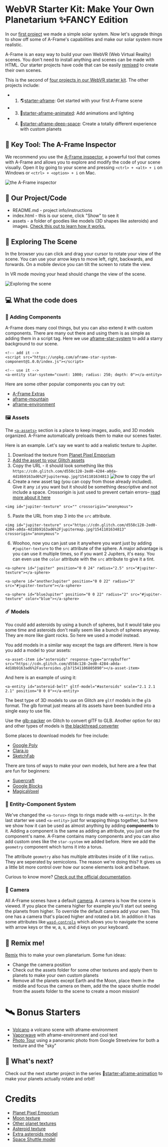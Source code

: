 WebVR Starter Kit: Make Your Own Planetarium ✨FANCY Edition
=================
In our [first project](https://glitch.com/~starter-aframe) we made a simple solar system. Now let's upgrade things to show off some of A-Frame's capabilities and make our solar system more realistic. 

A-Frame is an easy way to build your own WebVR (Web Virtual Reality) scenes. You don't need to install anything and scenes can be made with HTML. Our starter projects have code that can be easily [remixed](https://glitch.com/help/remix/) to create their own scenes. 

This is the second of [four projects in our WebVR starter kit](https://glitch.com/@glitch/web-vr-starter-kit). The other projects include:
* 1) 🌎[starter-aframe](https://glitch.com/~starter-aframe): Get started with your first A-Frame scene
* 3) 💞[starter-aframe-animated](https://glitch.com/~starter-aframe-animated): Add animations and lighting
* 4) 🌌[starter-aframe-deep-space](https://glitch.com/~starter-aframe-deep-space): Create a totally different experience with custom planets

## 🔑 Key Tool: The A-Frame Inspector
We recommend you use the [A-Frame inspector](https://aframe.io/docs/0.8.0/introduction/visual-inspector-and-dev-tools.html), a powerful tool that comes with A-Frame and allows you to explore and modify the code of your scene visually. Open it by going to your scene and pressing `<ctrl> + <alt> + i` on Windows or `<ctrl> + <option> + i` on Mac. 

![the A-Frame inspector](https://cdn.glitch.com/77ecffe2-9e20-4c26-b5d7-fd6c9e4a0d6e%2Faframe-inspector.png?1541721410592)

## 📓 Our Project/Code
* README.md - project info/instructions
* index.html - this is our scene, click "Show" to see it
* assets - a folder of goodies like models (3D shapes like asteroids) and images. [Check this out to learn how it works.](https://glitch.com/help/how-do-i/)

## 🚀 Exploring The Scene
In the browser you can click and drag your cursor to rotate your view of the scene. You can use your arrow keys to move left, right, backwards, and forwards. On a mobile device you can tilt the screen to rotate the view. 

In VR mode moving your head should change the view of the scene. 

![Exploring the scene](https://cdn.glitch.com/77ecffe2-9e20-4c26-b5d7-fd6c9e4a0d6e%2Fplanetarium-fancy-compressed.gif?1541719443795)

## 💻 What the code does
### 🔳 Adding Components
A-Frame does many cool things, but you can also extend it with custom components. There are many out there and using them is as simple as adding them in a script tag. Here we use [aframe-star-system](https://www.npmjs.com/package/aframe-star-system-component) to add a starry background to our scene. 

```
<!-- add it -->
<script src="https://unpkg.com/aframe-star-system-component@1.0.0/index.js"></script> 

```

```
<!-- use it -->
<a-entity star-system="count: 1000; radius: 250; depth: 0"></a-entity>   
```

Here are some other popular components you can try out:
* [A-Frame Extras](https://github.com/donmccurdy/aframe-extras)
* [aframe-mountain](https://www.npmjs.com/package/aframe-mountain-component)
* [aframe-environment](hhttps://github.com/feiss/aframe-environment-component)

### 🖼 Assets
The [`<a-assets>`](https://aframe.io/docs/0.8.0/core/asset-management-system.html) section is a place to keep images, audio, and 3D models organized. A-Frame automatically preloads them to make our scenes faster. 

Here is an example. Let's say we want to add a realistic texture to Jupiter.
1. Download the texture from [Planet Pixel Emporium](http://planetpixelemporium.com/)
2. [Add the asset to your Glitch assets](https://glitch.com/help/how-do-i/)
3. Copy the URL - it should look something like this `https://cdn.glitch.com/d558c128-2ed0-4284-a0da-4d18b9163ad6%2Fjupitermap.jpg?1541101634813`
![how to copy the url](https://cdn.glitch.com/77ecffe2-9e20-4c26-b5d7-fd6c9e4a0d6e%2Fcopy-url.png?1541716904168)
4. Create a new asset tag (you can copy from those already included). Give it any `id` you want but it should be something descriptive and not include a space. Crossorigin is just used to prevent certain errors– [read more about it here](https://developer.mozilla.org/en-US/docs/Web/HTML/CORS_settings_attributes)
```
<img id="jupiter-texture" src="" crossorigin="anonymous">

```
5. Paste the URL from step 3 into the `src` attribute.
```
<img id="jupiter-texture" src="https://cdn.glitch.com/d558c128-2ed0-4284-a0da-4d18b9163ad6%2Fjupitermap.jpg?1541101634813" crossorigin="anonymous">

```
6. Woohoo, now you can just use it anywhere you want just by adding `#jupiter-texture` to the `src` attribute of the sphere. A major advantage is you can use it multiple times, so if you want 2 Jupiters, it's easy. You can even use the  `color` attribute with the `src` attribute to give it a tint.

```
<a-sphere id="jupiter" position="0 0 24" radius="2.5" src="#jupiter-texture"></a-sphere>

<a-sphere id="anotherJupiter" position="0 0 22" radius="3" src="#jupiter-texture"></a-sphere>

<a-sphere id="blueJupiter" position="0 0 22" radius="2" src="#jupiter-texture" color="blue"></a-sphere>
```

### ☄️ Models
You could add asteroids by using a bunch of spheres, but it would take you some time and asteroids don't really seem like a bunch of spheres anyway. They are more like giant rocks. So here we used a model instead. 

You add models in a similar way except the tags are different. Here is how you add a model to your assets:
```
<a-asset-item id="asteroids" response-type="arraybuffer"  src="https://cdn.glitch.com/d558c128-2ed0-4284-a0da-4d18b9163ad6%2Fasteroides.glb?1541106805090"></a-asset-item>

```
And here is an example of using it:
```
<a-entity id="asteroid-belt" gltf-model="#asteroids" scale="2.1 2.1 2.1" position="0 0 0"></a-entity>

```

The best type of 3D models to use on Glitch are `gltf` models in the `glb` format. The glb format just means all its assets have been bundled into a single easy to use file. 

Use the [glb-packer](https://glb-packer.glitch.me) on Glitch to convert glTF to GLB. Another option for `OBJ` and other types of models is [the blackthread converter](https://blackthread.io/gltf-converter/)

Some places to download models for free include:
* [Google Poly](https://poly.google.com/)
* [Clara.io](https://clara.io)
* [SketchFab](https://sketchfab.com/mozillareality)

There are tons of ways to make your own models, but here are a few that are fun for beginners:
* [Supercraft](https://supermedium.com/supercraft/)
* [Google Blocks](https://vr.google.com/blocks/)
* [MagicaVoxel](https://aframe.io/docs/0.8.0/guides/building-with-magicavoxel.html)

### 🔲 Entity-Component System 
We've changed the `<a-torus>` rings to rings made with `<a-entity>`. In the last starter we used `<a-entity>` just for wrapping things together, but here we show how it can be used as almost anything by adding **components** to it. Adding a component is the same as adding an attribute, you just use the component's name. A-Frame contains many components and you can also add custom ones like the `star-system` we added before. Here we add the `geometry` component which turns it into a torus. 

The attribute `geometry` also has multiple attributes inside of it like `radius`. They are seperated by semicolons. The reason we're doing this? It gives us a little bit more control over how our scene elements look and behave. 

Curious to know more? [Check out the official documentation](https://aframe.io/docs/0.8.0/introduction/entity-component-system.html). 

### 📸 Camera
All A-Frame scenes have a default [camera](https://aframe.io/docs/0.8.0/components/camera.html#sidebar). A camera is how the scene is viewed. If you place the camera higher for example you'll start out seeing the planets from higher. To override the default camera add your own. This one has a camera that's placed higher and rotated a bit. In addition it has some attributes like  [`wasd-controls`](https://aframe.io/docs/0.8.0/components/wasd-controls.html) which allows you to navigate the scene with arrow keys or the w, a, s, and d keys on your keyboard. 

## 💫 Remix me!

[Remix](https://glitch.com/edit/#!/remix/starter-aframe-fancy) this to make your own planetarium. Some fun ideas:
* Change the camera position
* Check out the assets folder for some other textures and apply them to planets to make your own custom planets
* Remove all the planets except Earth and the Moon, place them in the middle and focus the camera on them, add the the space shuttle model from the assets folder to the scene to create a moon mission!


# 🛰 Bonus Starters
* [Volcano](https://a-volcano.glitch.me/) a volcano scene with aframe-environment
* [Vaporwave](https://glitch.com/~a-wave) with aframe-environment and cool text
* [Photo Tour](https://glitch.com/~a-photo-tour) using a panoramic photo from Google Streetview for both a texture and the "sky"

## 🌟 What's next?
Check out the next starter project in the series 💞[starter-aframe-animation](https://glitch.com/~starter-aframe-animated) to make your planets actually rotate and orbit! 

# Credits
* [Planet Pixel Emporium](http://planetpixelemporium.com/)
* [Moon texture](https://commons.wikimedia.org/wiki/File:Moonmap_from_clementine_data.png)
* [Other planet textures](http://www.texturesforplanets.com/texture-packs.shtml)
* [Asteroid texture](https://commons.wikimedia.org/wiki/File:Generic_Celestia_asteroid_texture.jpg)
* [Extra asteroids model](https://poly.google.com/view/9k18F9bT43N)
* [Space Shuttle model](https://poly.google.com/view/djxolbz_CYC)